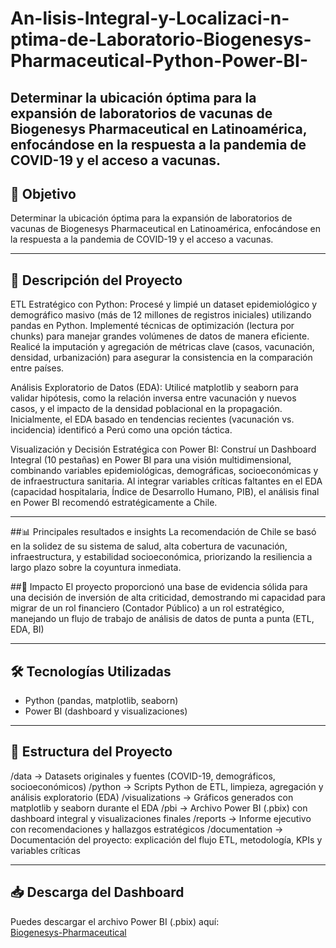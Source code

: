 # An-lisis-Integral-y-Localizaci-n-ptima-de-Laboratorio-Biogenesys-Pharmaceutical-Python-Power-BI-
Determinar la ubicación óptima para la expansión de laboratorios de vacunas de Biogenesys Pharmaceutical en Latinoamérica, enfocándose en la respuesta a la pandemia de COVID-19 y el acceso a vacunas.
---

## 🎯 Objetivo
Determinar la ubicación óptima para la expansión de laboratorios de vacunas de Biogenesys Pharmaceutical en Latinoamérica, enfocándose en la respuesta a la pandemia de COVID-19 y el acceso a vacunas.

---

## 🧠 Descripción del Proyecto
ETL Estratégico con Python:
Procesé y limpié un dataset epidemiológico y demográfico masivo (más de 12 millones de registros iniciales) utilizando pandas en Python.
Implementé técnicas de optimización (lectura por chunks) para manejar grandes volúmenes de datos de manera eficiente.
Realicé la imputación y agregación de métricas clave (casos, vacunación, densidad, urbanización) para asegurar la consistencia en la comparación entre países.

Análisis Exploratorio de Datos (EDA):
Utilicé matplotlib y seaborn para validar hipótesis, como la relación inversa entre vacunación y nuevos casos, y el impacto de la densidad poblacional en la propagación.
Inicialmente, el EDA basado en tendencias recientes (vacunación vs. incidencia) identificó a Perú como una opción táctica.

Visualización y Decisión Estratégica con Power BI:
Construí un Dashboard Integral (10 pestañas) en Power BI para una visión multidimensional, combinando variables epidemiológicas, demográficas, socioeconómicas y de infraestructura sanitaria.
Al integrar variables críticas faltantes en el EDA (capacidad hospitalaria, Índice de Desarrollo Humano, PIB), el análisis final en Power BI recomendó estratégicamente a Chile.

---

##📊 Principales resultados e insights
La recomendación de Chile se basó en la solidez de su sistema de salud, alta cobertura de vacunación, infraestructura, y estabilidad socioeconómica, priorizando la resiliencia a largo plazo sobre la coyuntura inmediata.

##🎯 Impacto
El proyecto proporcionó una base de evidencia sólida para una decisión de inversión de alta criticidad, demostrando mi capacidad para migrar de un rol financiero (Contador Público) a un rol estratégico, manejando un flujo de trabajo de análisis de datos de punta a punta (ETL, EDA, BI)

---

## 🛠️ Tecnologías Utilizadas
- Python (pandas, matplotlib, seaborn)
- Power BI (dashboard y visualizaciones)


---

## 📂 Estructura del Proyecto
/data                  → Datasets originales y fuentes (COVID-19, demográficos, socioeconómicos)
/python                → Scripts Python de ETL, limpieza, agregación y análisis exploratorio (EDA)
/visualizations        → Gráficos generados con matplotlib y seaborn durante el EDA
/pbi                   → Archivo Power BI (.pbix) con dashboard integral y visualizaciones finales
/reports               → Informe ejecutivo con recomendaciones y hallazgos estratégicos
/documentation         → Documentación del proyecto: explicación del flujo ETL, metodología, KPIs y variables críticas

---
## 📥 Descarga del Dashboard
Puedes descargar el archivo Power BI (.pbix) aquí:  
[Biogenesys-Pharmaceutical](https://drive.google.com/file/d/1ZRhqeC98Rm0YkgUxLC_lEqnGMVHB-N6B/view?usp=drive_link)
